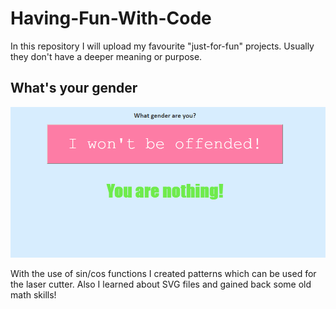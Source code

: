 # Having-Fun-With-Code
In this repository I will upload my favourite "just-for-fun" projects. Usually they don't have a deeper meaning or purpose.

## What's your gender
![screenshot](/screenshot.PNG)

With the use of sin/cos functions I created patterns which can be used for the laser cutter. Also I learned about SVG files and gained back some old math skills! 
